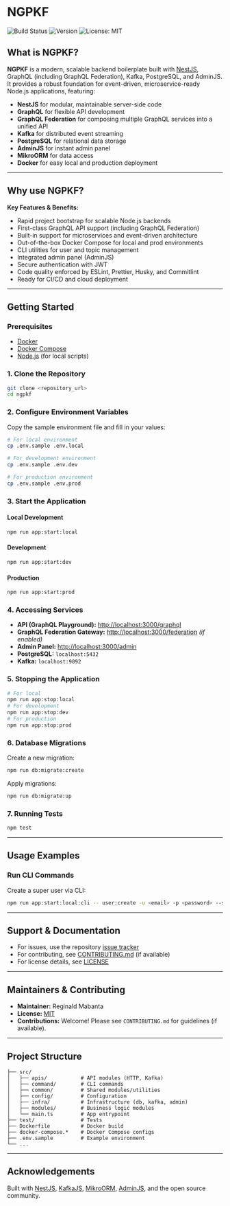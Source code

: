 # NGPKF

![Build Status](https://img.shields.io/badge/build-passing-brightgreen)
![Version](https://img.shields.io/badge/version-0.0.1-blue)
![License: MIT](https://img.shields.io/badge/license-MIT-yellow)

## What is NGPKF?

**NGPKF** is a modern, scalable backend boilerplate built with [NestJS](https://nestjs.com/), GraphQL (including GraphQL Federation), Kafka, PostgreSQL, and AdminJS. It provides a robust foundation for event-driven, microservice-ready Node.js applications, featuring:

- **NestJS** for modular, maintainable server-side code
- **GraphQL** for flexible API development
- **GraphQL Federation** for composing multiple GraphQL services into a unified API
- **Kafka** for distributed event streaming
- **PostgreSQL** for relational data storage
- **AdminJS** for instant admin panel
- **MikroORM** for data access
- **Docker** for easy local and production deployment

---

## Why use NGPKF?

**Key Features & Benefits:**

- Rapid project bootstrap for scalable Node.js backends
- First-class GraphQL API support (including GraphQL Federation)
- Built-in support for microservices and event-driven architecture
- Out-of-the-box Docker Compose for local and prod environments
- CLI utilities for user and topic management
- Integrated admin panel (AdminJS)
- Secure authentication with JWT
- Code quality enforced by ESLint, Prettier, Husky, and Commitlint
- Ready for CI/CD and cloud deployment

---

## Getting Started

### Prerequisites

- [Docker](https://docs.docker.com/get-docker/)
- [Docker Compose](https://docs.docker.com/compose/install/)
- [Node.js](https://nodejs.org/) (for local scripts)

### 1. Clone the Repository

```sh
git clone <repository_url>
cd ngpkf
```

### 2. Configure Environment Variables

Copy the sample environment file and fill in your values:

```sh
# For local environment
cp .env.sample .env.local

# For development environment
cp .env.sample .env.dev

# For production environment
cp .env.sample .env.prod
```

### 3. Start the Application

#### Local Development

```sh
npm run app:start:local
```

#### Development

```sh
npm run app:start:dev
```

#### Production

```sh
npm run app:start:prod
```

### 4. Accessing Services

- **API (GraphQL Playground):** [http://localhost:3000/graphql](http://localhost:3000/graphql)
- **GraphQL Federation Gateway:** [http://localhost:3000/federation](http://localhost:3000/federation) _(if enabled)_
- **Admin Panel:** [http://localhost:3000/admin](http://localhost:3000/admin)
- **PostgreSQL:** `localhost:5432`
- **Kafka:** `localhost:9092`

### 5. Stopping the Application

```sh
# For local
npm run app:stop:local
# For development
npm run app:stop:dev
# For production
npm run app:stop:prod
```

### 6. Database Migrations

Create a new migration:

```sh
npm run db:migrate:create
```

Apply migrations:

```sh
npm run db:migrate:up
```

### 7. Running Tests

```sh
npm test
```

---

## Usage Examples

### Run CLI Commands

Create a super user via CLI:

```sh
npm run app:start:local:cli -- user:create -u <email> -p <password> --super-user
```

---

## Support & Documentation

- For issues, use the repository [issue tracker](../../issues)
- For contributing, see [CONTRIBUTING.md](docs/CONTRIBUTING.md) (if available)
- For license details, see [LICENSE](LICENSE)

---

## Maintainers & Contributing

- **Maintainer:** Reginald Mabanta
- **License:** [MIT](LICENSE)
- **Contributions:** Welcome! Please see `CONTRIBUTING.md` for guidelines (if available).

---

## Project Structure

```
├── src/
│   ├── apis/           # API modules (HTTP, Kafka)
│   ├── command/        # CLI commands
│   ├── common/         # Shared modules/utilities
│   ├── config/         # Configuration
│   ├── infra/          # Infrastructure (db, kafka, admin)
│   ├── modules/        # Business logic modules
│   └── main.ts         # App entrypoint
├── test/               # Tests
├── Dockerfile          # Docker build
├── docker-compose.*    # Docker Compose configs
├── .env.sample         # Example environment
└── ...
```

---

## Acknowledgements

Built with [NestJS](https://nestjs.com/), [KafkaJS](https://kafka.js.org/), [MikroORM](https://mikro-orm.io/), [AdminJS](https://adminjs.co/), and the open source community.
